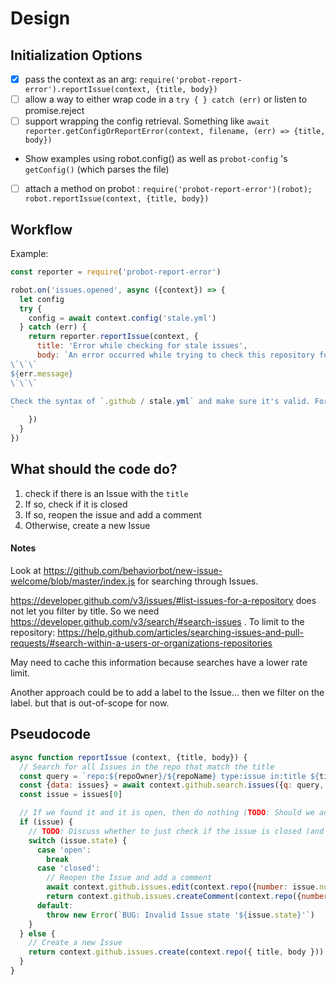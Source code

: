 # Design

## Initialization Options

- [x] pass the context as an arg: `require('probot-report-error').reportIssue(context, {title, body})`
- [ ] allow a way to either wrap code in a `try { } catch (err)` or listen to promise.reject
- [ ] support wrapping the config retrieval. Something like `await reporter.getConfigOrReportError(context, filename, (err) => {title, body})`
- Show examples using robot.config() as well as `probot-config` 's `getConfig()` (which parses the file)
- [ ] attach a method on probot : `require('probot-report-error')(robot); robot.reportIssue(context, {title, body})`

## Workflow

Example:

```js
const reporter = require('probot-report-error')

robot.on('issues.opened', async ({context}) => {
  let config
  try {
    config = await context.config('stale.yml')
  } catch (err) {
    return reporter.reportIssue(context, {
      title: 'Error while checking for stale issues',
      body: `An error occurred while trying to check this repository for stale issues.
\`\`\`
${err.message}
\`\`\`

Check the syntax of `.github / stale.yml` and make sure it's valid. For more information or questions, see [probot/stale](https://github.com/probot/stale)
`
    })
  }
})
```


## What should the code do?

1. check if there is an Issue with the `title`
1. If so, check if it is closed
  1. If so, reopen the issue and add a comment
1. Otherwise, create a new Issue

#### Notes

Look at https://github.com/behaviorbot/new-issue-welcome/blob/master/index.js for searching through Issues.

https://developer.github.com/v3/issues/#list-issues-for-a-repository does not let you filter by title. So we need https://developer.github.com/v3/search/#search-issues . To limit to the repository: https://help.github.com/articles/searching-issues-and-pull-requests/#search-within-a-users-or-organizations-repositories

May need to cache this information because searches have a lower rate limit.

Another approach could be to add a label to the Issue... then we filter on the label. but that is out-of-scope for now.


## Pseudocode

```js
async function reportIssue (context, {title, body}) {
  // Search for all Issues in the repo that match the title
  const query = `repo:${repoOwner}/${repoName} type:issue in:title ${title}` // TODO: Should we reopen a closed issue? Probably. `state:open`
  const {data: issues} = await context.github.search.issues({q: query, sort: 'updated', order: 'desc'})
  const issue = issues[0]

  // If we found it and it is open, then do nothing (TODO: Should we add a comment so people are emailed?)
  if (issue) {
    // TODO: Discuss whether to just check if the issue is closed (and reopen it)
    switch (issue.state) {
      case 'open':
        break
      case 'closed':
        // Reopen the Issue and add a comment
        await context.github.issues.edit(context.repo({number: issue.number, state: 'open', body}))
        return context.github.issues.createComment(context.repo({number: issue.number, body}))
      default:
        throw new Error(`BUG: Invalid Issue state '${issue.state}'`)
    }
  } else {
    // Create a new Issue
    return context.github.issues.create(context.repo({ title, body }))
  }
}
```
